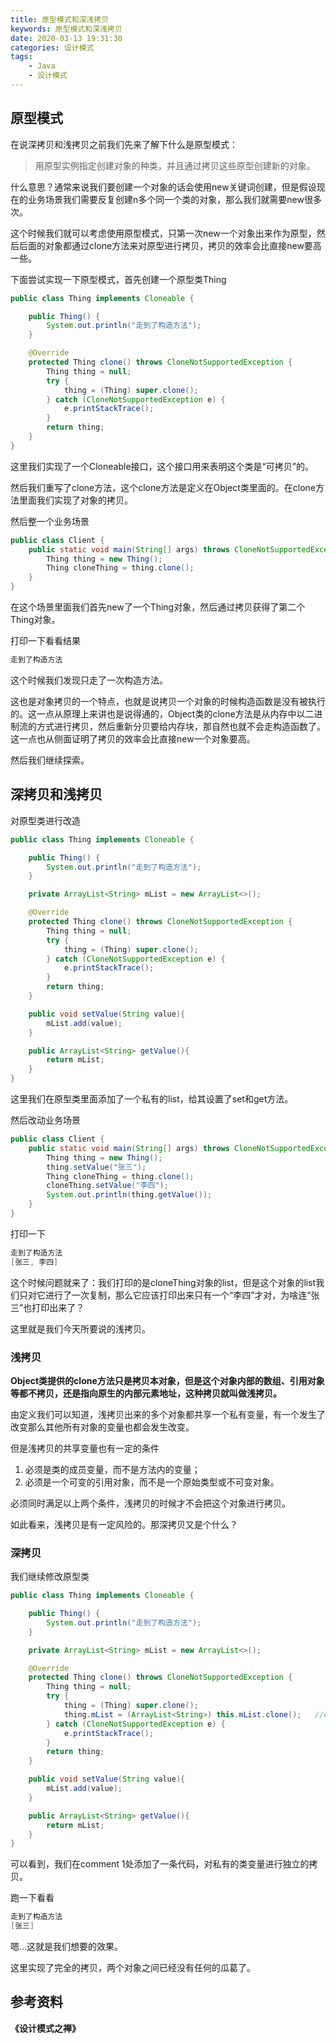 ```yaml
---
title: 原型模式和深浅拷贝
keywords: 原型模式和深浅拷贝
date: 2020-03-13 19:31:30
categories: 设计模式
tags:
	- Java
	- 设计模式
---
```


## 原型模式

在说深拷贝和浅拷贝之前我们先来了解下什么是原型模式：

> 用原型实例指定创建对象的种类，并且通过拷贝这些原型创建新的对象。

什么意思？通常来说我们要创建一个对象的话会使用new关键词创建，但是假设现在的业务场景我们需要反复创建n多个同一个类的对象，那么我们就需要new很多次。

这个时候我们就可以考虑使用原型模式，只第一次new一个对象出来作为原型，然后后面的对象都通过clone方法来对原型进行拷贝，拷贝的效率会比直接new要高一些。

下面尝试实现一下原型模式，首先创建一个原型类Thing

```java
public class Thing implements Cloneable {

	public Thing() {
        System.out.println("走到了构造方法");
    }

    @Override
    protected Thing clone() throws CloneNotSupportedException {
        Thing thing = null;
        try {
            thing = (Thing) super.clone();
        } catch (CloneNotSupportedException e) {
            e.printStackTrace();
        }
        return thing;
    }
}
```

这里我们实现了一个Cloneable接口，这个接口用来表明这个类是“可拷贝”的。

然后我们重写了clone方法，这个clone方法是定义在Object类里面的。在clone方法里面我们实现了对象的拷贝。

然后整一个业务场景

```java
public class Client {
    public static void main(String[] args) throws CloneNotSupportedException {
        Thing thing = new Thing();
        Thing cloneThing = thing.clone();
    }
}
```

在这个场景里面我们首先new了一个Thing对象，然后通过拷贝获得了第二个Thing对象。

打印一下看看结果

```java
走到了构造方法
```

这个时候我们发现只走了一次构造方法。

这也是对象拷贝的一个特点，也就是说拷贝一个对象的时候构造函数是没有被执行的。这一点从原理上来讲也是说得通的，Object类的clone方法是从内存中以二进制流的方式进行拷贝，然后重新分贝要给内存块，那自然也就不会走构造函数了。这一点也从侧面证明了拷贝的效率会比直接new一个对象要高。

然后我们继续探索。

## 深拷贝和浅拷贝

对原型类进行改造

```java
public class Thing implements Cloneable {

    public Thing() {
        System.out.println("走到了构造方法");
    }

    private ArrayList<String> mList = new ArrayList<>();

    @Override
    protected Thing clone() throws CloneNotSupportedException {
        Thing thing = null;
        try {
            thing = (Thing) super.clone();
        } catch (CloneNotSupportedException e) {
            e.printStackTrace();
        }
        return thing;
    }

    public void setValue(String value){
        mList.add(value);
    }

    public ArrayList<String> getValue(){
        return mList;
    }
}
```

这里我们在原型类里面添加了一个私有的list，给其设置了set和get方法。

然后改动业务场景

```java
public class Client {
    public static void main(String[] args) throws CloneNotSupportedException {
        Thing thing = new Thing();
        thing.setValue("张三");
        Thing cloneThing = thing.clone();
        cloneThing.setValue("李四");
        System.out.println(thing.getValue());
    }
}
```

打印一下

```java
走到了构造方法
[张三, 李四]
```

这个时候问题就来了：我们打印的是cloneThing对象的list，但是这个对象的list我们只对它进行了一次复制，那么它应该打印出来只有一个“李四”才对，为啥连“张三”也打印出来了？

这里就是我们今天所要说的浅拷贝。

### 浅拷贝

__Object类提供的clone方法只是拷贝本对象，但是这个对象内部的数组、引用对象等都不拷贝，还是指向原生的内部元素地址，这种拷贝就叫做浅拷贝。__

由定义我们可以知道，浅拷贝出来的多个对象都共享一个私有变量，有一个发生了改变那么其他所有对象的变量也都会发生改变。

但是浅拷贝的共享变量也有一定的条件

1. 必须是类的成员变量，而不是方法内的变量；
2. 必须是一个可变的引用对象，而不是一个原始类型或不可变对象。

必须同时满足以上两个条件，浅拷贝的时候才不会把这个对象进行拷贝。

如此看来，浅拷贝是有一定风险的。那深拷贝又是个什么？

### 深拷贝

我们继续修改原型类

```java
public class Thing implements Cloneable {

    public Thing() {
        System.out.println("走到了构造方法");
    }

    private ArrayList<String> mList = new ArrayList<>();

    @Override
    protected Thing clone() throws CloneNotSupportedException {
        Thing thing = null;
        try {
            thing = (Thing) super.clone();
            thing.mList = (ArrayList<String>) this.mList.clone();   //comment 1
        } catch (CloneNotSupportedException e) {
            e.printStackTrace();
        }
        return thing;
    }

    public void setValue(String value){
        mList.add(value);
    }

    public ArrayList<String> getValue(){
        return mList;
    }
}
```

可以看到，我们在comment 1处添加了一条代码，对私有的类变量进行独立的拷贝。

跑一下看看

```java
走到了构造方法
[张三]
```

嗯...这就是我们想要的效果。

这里实现了完全的拷贝，两个对象之间已经没有任何的瓜葛了。

## 参考资料

__《设计模式之禅》__